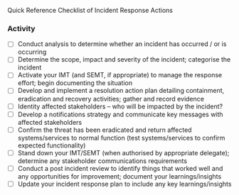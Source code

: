 Quick Reference Checklist of Incident Response Actions
### Activity
- [ ] Conduct analysis to determine whether an incident has occurred / or is occurring
- [ ] Determine the scope, impact and severity of the incident; categorise the incident
- [ ] Activate your IMT (and SEMT, if appropriate) to manage the response effort; begin documenting the situation
- [ ] Develop and implement a resolution action plan detailing containment, eradication and recovery activities; gather and record evidence
- [ ] Identity affected stakeholders – who will be impacted by the incident?
- [ ] Develop a notifications strategy and communicate key messages with affected stakeholders
- [ ] Confirm the threat has been eradicated and return affected systems/services to normal function (test systems/services to confirm expected functionality)
- [ ] Stand down your IMT/SEMT (when authorised by appropriate delegate); determine any stakeholder communications requirements
- [ ] Conduct a post incident review to identify things that worked well and any opportunities for improvement; document your learnings/insights
- [ ] Update your incident response plan to include any key learnings/insights